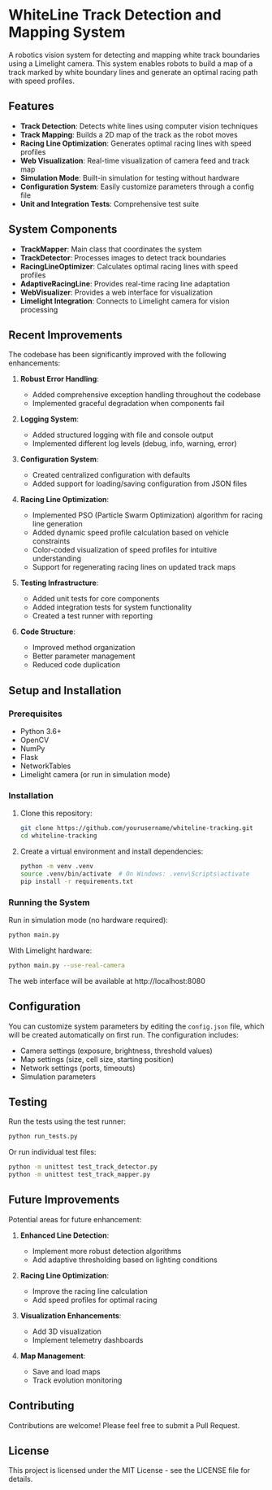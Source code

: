 # WhiteLine Track Detection and Mapping System

A robotics vision system for detecting and mapping white track boundaries using a Limelight camera. This system enables robots to build a map of a track marked by white boundary lines and generate an optimal racing path with speed profiles.

## Features

- **Track Detection**: Detects white lines using computer vision techniques
- **Track Mapping**: Builds a 2D map of the track as the robot moves
- **Racing Line Optimization**: Generates optimal racing lines with speed profiles
- **Web Visualization**: Real-time visualization of camera feed and track map
- **Simulation Mode**: Built-in simulation for testing without hardware
- **Configuration System**: Easily customize parameters through a config file
- **Unit and Integration Tests**: Comprehensive test suite

## System Components

- **TrackMapper**: Main class that coordinates the system
- **TrackDetector**: Processes images to detect track boundaries
- **RacingLineOptimizer**: Calculates optimal racing lines with speed profiles
- **AdaptiveRacingLine**: Provides real-time racing line adaptation
- **WebVisualizer**: Provides a web interface for visualization
- **Limelight Integration**: Connects to Limelight camera for vision processing

## Recent Improvements

The codebase has been significantly improved with the following enhancements:

1. **Robust Error Handling**:
   - Added comprehensive exception handling throughout the codebase
   - Implemented graceful degradation when components fail

2. **Logging System**:
   - Added structured logging with file and console output
   - Implemented different log levels (debug, info, warning, error)

3. **Configuration System**:
   - Created centralized configuration with defaults
   - Added support for loading/saving configuration from JSON files

4. **Racing Line Optimization**:
   - Implemented PSO (Particle Swarm Optimization) algorithm for racing line generation
   - Added dynamic speed profile calculation based on vehicle constraints
   - Color-coded visualization of speed profiles for intuitive understanding
   - Support for regenerating racing lines on updated track maps

5. **Testing Infrastructure**:
   - Added unit tests for core components
   - Added integration tests for system functionality
   - Created a test runner with reporting

6. **Code Structure**:
   - Improved method organization
   - Better parameter management
   - Reduced code duplication

## Setup and Installation

### Prerequisites

- Python 3.6+
- OpenCV
- NumPy
- Flask
- NetworkTables
- Limelight camera (or run in simulation mode)

### Installation

1. Clone this repository:
   ```bash
   git clone https://github.com/yourusername/whiteline-tracking.git
   cd whiteline-tracking
   ```

2. Create a virtual environment and install dependencies:
   ```bash
   python -m venv .venv
   source .venv/bin/activate  # On Windows: .venv\Scripts\activate
   pip install -r requirements.txt
   ```

### Running the System

Run in simulation mode (no hardware required):
```bash
python main.py
```

With Limelight hardware:
```bash
python main.py --use-real-camera
```

The web interface will be available at http://localhost:8080

## Configuration

You can customize system parameters by editing the `config.json` file, which will be created automatically on first run. The configuration includes:

- Camera settings (exposure, brightness, threshold values)
- Map settings (size, cell size, starting position)
- Network settings (ports, timeouts)
- Simulation parameters

## Testing

Run the tests using the test runner:
```bash
python run_tests.py
```

Or run individual test files:
```bash
python -m unittest test_track_detector.py
python -m unittest test_track_mapper.py
```

## Future Improvements

Potential areas for future enhancement:

1. **Enhanced Line Detection**:
   - Implement more robust detection algorithms
   - Add adaptive thresholding based on lighting conditions

2. **Racing Line Optimization**:
   - Improve the racing line calculation
   - Add speed profiles for optimal racing

3. **Visualization Enhancements**:
   - Add 3D visualization
   - Implement telemetry dashboards

4. **Map Management**:
   - Save and load maps
   - Track evolution monitoring

## Contributing

Contributions are welcome! Please feel free to submit a Pull Request.

## License

This project is licensed under the MIT License - see the LICENSE file for details.